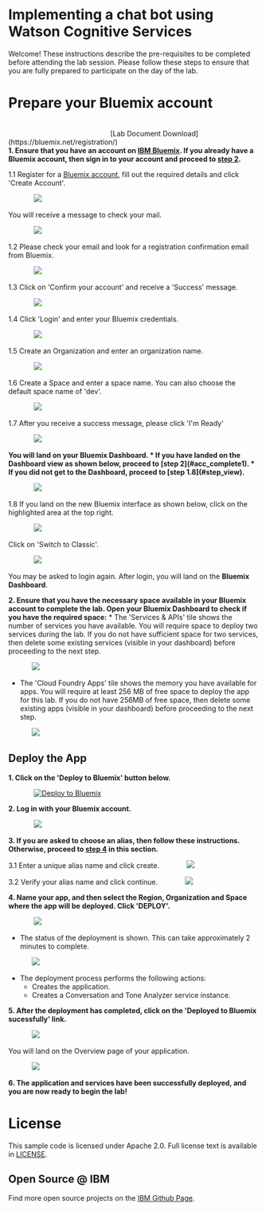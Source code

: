 # Implementing a chat bot using Watson Cognitive Services

Welcome! These instructions describe the pre-requisites to be completed before attending the lab session. Please follow these steps to ensure that you are fully prepared to participate on the day of the lab.

# Prepare your Bluemix account
<a style="float: right;">
 &nbsp;&nbsp;&nbsp;&nbsp;&nbsp;&nbsp;&nbsp;&nbsp;&nbsp;&nbsp;&nbsp;&nbsp;&nbsp;&nbsp;&nbsp;&nbsp;&nbsp;&nbsp;&nbsp;&nbsp;&nbsp;&nbsp;&nbsp;&nbsp;&nbsp;&nbsp;&nbsp;&nbsp;&nbsp;&nbsp;&nbsp;&nbsp;&nbsp;&nbsp;&nbsp;&nbsp;&nbsp;&nbsp;&nbsp;&nbsp;&nbsp;&nbsp;&nbsp;&nbsp;&nbsp;&nbsp;&nbsp;&nbsp;&nbsp;&nbsp;&nbsp;&nbsp;&nbsp;&nbsp; &nbsp;&nbsp;&nbsp;&nbsp;&nbsp;&nbsp;&nbsp;&nbsp;&nbsp;&nbsp;&nbsp;&nbsp; &nbsp;&nbsp;&nbsp;&nbsp;&nbsp;&nbsp;&nbsp;&nbsp;&nbsp;&nbsp;&nbsp;&nbsp; &nbsp;&nbsp;&nbsp;&nbsp;&nbsp;&nbsp;&nbsp;&nbsp;&nbsp;&nbsp;&nbsp;&nbsp; &nbsp;&nbsp;&nbsp;&nbsp;&nbsp;&nbsp;&nbsp;&nbsp;&nbsp;&nbsp;&nbsp;&nbsp;&nbsp;&nbsp;&nbsp;&nbsp;&nbsp;&nbsp;&nbsp;&nbsp;&nbsp;&nbsp;&nbsp;&nbsp; &nbsp;&nbsp;&nbsp;&nbsp;&nbsp;&nbsp;&nbsp;&nbsp;&nbsp;&nbsp;&nbsp;&nbsp; &nbsp;&nbsp;&nbsp;&nbsp;&nbsp;&nbsp;&nbsp;&nbsp;&nbsp;&nbsp;&nbsp;&nbsp; &nbsp;&nbsp;&nbsp;&nbsp;&nbsp;&nbsp;&nbsp;&nbsp;&nbsp;&nbsp;&nbsp;&nbsp; &nbsp;&nbsp;&nbsp;&nbsp;&nbsp;&nbsp;&nbsp;&nbsp;&nbsp;&nbsp;&nbsp;&nbsp;&nbsp;[Lab Document Download](https://bluemix.net/registration/)</a>


<b>1. Ensure that you have an account on [IBM Bluemix](https://bluemix.net/). If you already have a Bluemix account, then sign in to your account and proceed to [step 2](#acc_complete). </b> 

  1.1 Register for a [Bluemix account](https://bluemix.net/registration/), fill out the required details and click 'Create Account'.

&nbsp;&nbsp;&nbsp;&nbsp;&nbsp;&nbsp;&nbsp;&nbsp;&nbsp;&nbsp;&nbsp;&nbsp; ![](readme_images/register.PNG)

   You will receive a message to check your mail.

&nbsp;&nbsp;&nbsp;&nbsp;&nbsp;&nbsp;&nbsp;&nbsp;&nbsp;&nbsp;&nbsp;&nbsp; ![](readme_images/chkmail.PNG)

   1.2 Please check your email and look for a registration confirmation email from Bluemix.

&nbsp;&nbsp;&nbsp;&nbsp;&nbsp;&nbsp;&nbsp;&nbsp;&nbsp;&nbsp;&nbsp;&nbsp; ![](readme_images/mailmsg.PNG)


   1.3 Click on 'Confirm your account' and receive a 'Success' message.

&nbsp;&nbsp;&nbsp;&nbsp;&nbsp;&nbsp;&nbsp;&nbsp;&nbsp;&nbsp;&nbsp;&nbsp;  ![](readme_images/success.PNG)


   1.4 Click 'Login' and enter your Bluemix credentials.

&nbsp;&nbsp;&nbsp;&nbsp;&nbsp;&nbsp;&nbsp;&nbsp;&nbsp;&nbsp;&nbsp;&nbsp;  ![](readme_images/logmail.PNG)
   


   1.5 Create an Organization and enter an organization name.

&nbsp;&nbsp;&nbsp;&nbsp;&nbsp;&nbsp;&nbsp;&nbsp;&nbsp;&nbsp;&nbsp;&nbsp; ![](readme_images/orgmail1.PNG)



   1.6 Create a Space and enter a space name. You can also choose the default space name of 'dev'.

&nbsp;&nbsp;&nbsp;&nbsp;&nbsp;&nbsp;&nbsp;&nbsp;&nbsp;&nbsp;&nbsp;&nbsp; ![](readme_images/spacemail.PNG)
   


   1.7 After you receive a success message, please click 'I'm Ready'

&nbsp;&nbsp;&nbsp;&nbsp;&nbsp;&nbsp;&nbsp;&nbsp;&nbsp;&nbsp;&nbsp;&nbsp; ![](readme_images/summary_success.PNG)
 
<b>
 You will land on your Bluemix Dashboard. 
 * If you have landed on the Dashboard view as shown below, proceed to [step 2](#acc_complete1).
 * If you did not get to the Dashboard, proceed to [step 1.8](#step_view). 
</b>

&nbsp;&nbsp;&nbsp;&nbsp;&nbsp;&nbsp;&nbsp;&nbsp;&nbsp;&nbsp;&nbsp;&nbsp; ![](readme_images/dashboard.PNG)


<a name="step_view">
   1.8 If you land on the new Bluemix interface as shown below,</a> click on the highlighted area at the top right.

&nbsp;&nbsp;&nbsp;&nbsp;&nbsp;&nbsp;&nbsp;&nbsp;&nbsp;&nbsp;&nbsp;&nbsp; ![](readme_images/newview1.PNG)   

 Click on 'Switch to Classic'.

&nbsp;&nbsp;&nbsp;&nbsp;&nbsp;&nbsp;&nbsp;&nbsp;&nbsp;&nbsp;&nbsp;&nbsp; ![](readme_images/newview2.PNG)  

You may be asked to login again. After login, you will land on the <b>Bluemix Dashboard</b>.



<a name="acc_complete">
<a name="acc_complete1">
<b> 2. Ensure that you have the necessary space available in your Bluemix account to complete the lab. Open your Bluemix Dashboard to check if you have the required space:</b></a></a>
   * The 'Services & APIs' tile shows the number of services you have available. You will require space to deploy two services during the lab. If you do not have sufficient space for two services, then delete some existing services (visible in your dashboard) before proceeding to the next step.

&nbsp;&nbsp;&nbsp;&nbsp;&nbsp;&nbsp;&nbsp;&nbsp;&nbsp;&nbsp;&nbsp;&nbsp;![](readme_images/services2.PNG)

   * The 'Cloud Foundry Apps' tile shows the memory you have available for apps. You will require at least 256 MB of free space to deploy the app for this lab. If you do not have 256MB of free space, then delete some existing apps (visible in your dashboard) before proceeding to the next step.

&nbsp;&nbsp;&nbsp;&nbsp;&nbsp;&nbsp;&nbsp;&nbsp;&nbsp;&nbsp;&nbsp;&nbsp;![](readme_images/services1.PNG)

## Deploy the App

<b>1. Click on the 'Deploy to Bluemix' button below.</b>

&nbsp;&nbsp;&nbsp;&nbsp;&nbsp;&nbsp;&nbsp;&nbsp;&nbsp;&nbsp;&nbsp;&nbsp; [![Deploy to Bluemix](https://bluemix.net/deploy/button.png)](https://bluemix.net/deploy?repository=https://github.com/gsclab/chatbot)

<b>2. Log in with your Bluemix account.</b>

&nbsp;&nbsp;&nbsp;&nbsp;&nbsp;&nbsp;&nbsp;&nbsp;&nbsp;&nbsp;&nbsp;&nbsp; ![](readme_images/deploy.PNG)

<b>3. If you are asked to choose an alias, then follow these instructions. Otherwise, proceed to [step 4](#4_view) in this section. </b>

3.1 Enter a unique alias name and click create.
&nbsp;&nbsp;&nbsp;&nbsp;&nbsp;&nbsp;&nbsp;&nbsp;&nbsp;&nbsp;&nbsp;&nbsp; ![](readme_images/alias.PNG)


3.2 Verify your alias name and click continue.
&nbsp;&nbsp;&nbsp;&nbsp;&nbsp;&nbsp;&nbsp;&nbsp;&nbsp;&nbsp;&nbsp;&nbsp; ![](readme_images/cont.PNG)

<a name="4_view">
<b>4. Name your app, and then select the Region, Organization and Space where the app will be deployed. Click 'DEPLOY'.</b></a>

&nbsp;&nbsp;&nbsp;&nbsp;&nbsp;&nbsp;&nbsp;&nbsp;&nbsp;&nbsp;&nbsp;&nbsp; ![](readme_images/deploy1.PNG)

* The status of the deployment is shown. This can take approximately 2 minutes to complete.

&nbsp;&nbsp;&nbsp;&nbsp;&nbsp;&nbsp;&nbsp;&nbsp;&nbsp;&nbsp;&nbsp;&nbsp;![](readme_images/createproject.PNG)

* The deployment process performs the following actions: 
  - Creates the application.
  - Creates a Conversation and Tone Analyzer service instance.

<b>5.  After the deployment has completed, click on the 'Deployed to Bluemix sucessfully' link.</b>


&nbsp;&nbsp;&nbsp;&nbsp;&nbsp;&nbsp;&nbsp;&nbsp;&nbsp;&nbsp;&nbsp;&nbsp;![](readme_images/res.PNG)

You will land on the Overview page of your application. 

&nbsp;&nbsp;&nbsp;&nbsp;&nbsp;&nbsp;&nbsp;&nbsp;&nbsp;&nbsp;&nbsp;&nbsp;![](readme_images/yourapp.PNG)

<b>6. The application and services have been successfully deployed, and you are now ready to begin the lab!</b>


# License

  This sample code is licensed under Apache 2.0.
  Full license text is available in [LICENSE](LICENSE).



## Open Source @ IBM

  Find more open source projects on the
  [IBM Github Page](http://ibm.github.io/).

